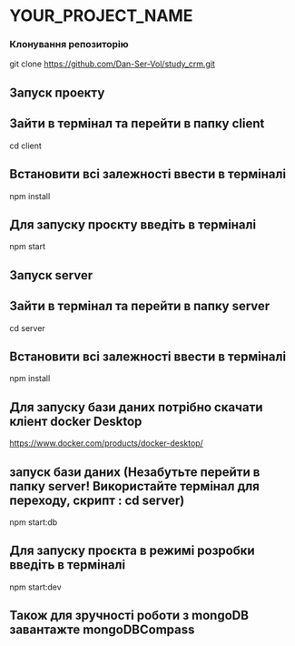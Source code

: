 # YOUR_PROJECT_NAME


### Клонування репозиторію
git clone https://github.com/Dan-Ser-Vol/study_crm.git

## Запуск проекту 
## Зайти в термінал та перейти в папку client 
cd client

## Встановити всі залежності ввести в терміналі 
npm install

## Для запуску проєкту введіть в терміналі
npm start



## Запуск server
## Зайти в термінал та перейти в папку server
cd server

## Встановити всі залежності ввести в терміналі
npm install

## Для запуску бази даних потрібно скачати кліент docker Desktop
https://www.docker.com/products/docker-desktop/

## запуск бази даних (Незабутьте перейти в папку server! Використайте  термінал для переходу, скрипт : cd server)
npm start:db

## Для запуску проєкта в режимі розробки введіть в терміналі 
npm start:dev

## Також для зручності роботи з mongoDB завантажте mongoDBCompass

